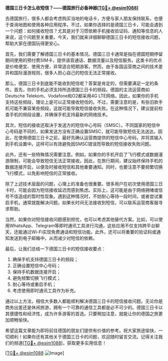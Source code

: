 **德国三日卡怎么收短信？——德国旅行必备神器[[TG💪+ @esim1088](https://t.me/s/esim1088)]**

去德国旅行，很多人都会考虑购买当地的电话卡，方便与家人朋友保持联系，也便于查询地图和使用各种应用程序。不过，如果你选择的是德国三日卡，可能会遇到一个问题：如何接收短信？尤其是对于习惯依赖手机接收验证码、通知等信息的人来说，这个问题至关重要。今天，我们就来详细聊聊德国三日卡的短信接收问题，帮助大家在德国玩得更安心。

首先，我们需要了解德国三日卡的基本情况。德国三日卡通常是指在德国短期停留期间使用的预付费SIM卡，提供语音通话、数据流量以及短信服务。这类卡的优点是价格便宜、使用方便，非常适合短期游客。然而，由于各国运营商之间的技术差异和国际漫游规则，很多人担心自己的短信无法正常接收。

那么，德国三日卡到底能不能收到短信呢？答案是肯定的，但需要满足一定的条件。首先，你的手机必须支持所选德国三日卡的频段。德国的主流运营商如Deutsche Telekom、Vodafone和O2都采用4G LTE网络，因此，如果你的手机支持这些频段，理论上是可以正常接收短信的。不过，需要注意的是，有些旧款手机可能不兼容某些频段，这就可能导致短信接收失败。在这种情况下，建议提前检查手机的频段设置，并确保手机支持最新的网络技术。

其次，短信的接收还取决于发送方的短信中心号码（SMSC）。不同国家的短信中心号码是不同的，如果发送方没有正确设置SMSC，就可能导致短信无法送达。因此，在使用德国三日卡之前，最好先确认运营商提供的短信中心号码，并将其输入到手机设置中。这样可以有效避免因SMSC错误而导致的短信接收失败问题。

此外，还有一些特殊情况需要注意。例如，如果你的手机开启了飞行模式或数据漫游限制，可能会导致短信无法正常接收。因此，在旅行期间，建议始终保持手机的数据连接开启，以便及时接收短信和其他重要通知。同时，也要注意不要频繁切换飞行模式，以免影响短信的正常接收。

除了上述技术层面的问题，心理上的准备也很重要。很多用户在初次使用德国三日卡时，可能会因为短信接收延迟而感到焦虑。实际上，这可能是由于网络拥堵或信号不佳造成的暂时性现象。遇到这种情况时，不妨耐心等待一段时间，或者尝试重启手机，通常就能解决问题。如果长时间无法接收到短信，可以联系运营商客服寻求帮助。

当然，如果你对短信接收问题感到担忧，也可以考虑其他替代方案。比如，可以使用WhatsApp、Telegram等即时通讯工具进行沟通，这些应用不仅支持跨平台聊天，还能通过Wi-Fi实现免费通话和短信功能。此外，还可以将重要的验证码或通知发送到电子邮箱中，从而减少对短信的依赖。

最后，让我们总结一下德国三日卡的短信接收要点：

1. 确保手机支持德国三日卡的频段；
2. 正确设置短信中心号码；
3. 保持手机数据连接开启；
4. 避免频繁切换飞行模式；
5. 耐心等待或重启手机；
6. 考虑使用即时通讯工具作为补充。

通过以上方法，相信大多数人都能顺利解决德国三日卡的短信接收问题。无论你是商务出差还是休闲旅游，拥有一个可靠的通信工具都是必不可少的。德国三日卡以其便捷性和经济性，成为许多游客的首选。只要稍加注意，就能让你的德国之旅更加顺畅愉快。

希望这篇文章能为即将前往德国的朋友们提供有价值的参考。祝大家旅途愉快，一切顺利！如果你还有其他关于德国三日卡的问题，欢迎随时留言交流。记得关注我们的频道[[TG💪+ @esim1088](https://t.me/s/esim1088)]，获取更多实用信息！

[[TG💪+ @esim1088](https://t.me/s/esim1088) ![Image](https://i.postimg.cc/4NQfJmqS/Snipaste-2025-05-13-00-14-12.png)]